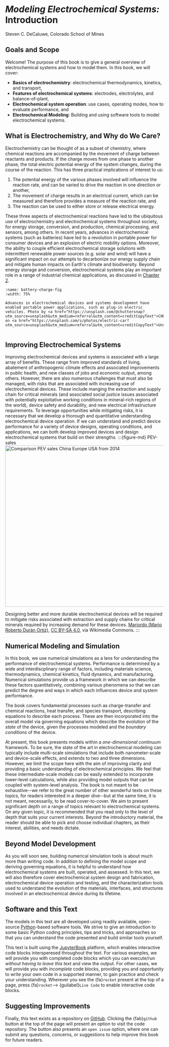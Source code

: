 # **_Modeling Electrochemical Systems:_ Introduction**

Steven C. DeCaluwe, Colorado School of Mines

## Goals and Scope

Welcome! The purpose of this book is to give a general overview of electrochemical systems and how to model them. In this book, we will cover:
- **Basics of electrochemistry**: electrochemical thermodynamics, kinetics, and transport,
- **Features of electrochemical systems**: electrodes, electrolytes, and balance-of-plant,
- **Electrochemical system operation**: use cases, operating modes,  how to evaluate performance, and
- **Electrochemical Modeling**: Building and using software tools to model electrochemical systems.

## What is Electrochemistry, and Why do We Care?

Electrochemistry can be thought of as a subset of chemistry, where chemical reactions are accompanied by the movement of charge between reactants and products. If the charge moves from one phase to another phase, the total electric potential energy of the system changes, during the course of the reaction. This has three practical implications of interest to us:
1. The potential energy of the various phases involved will influence the reaction rate, and can be varied to drive the reaction in one direction or another, 
2. The movement of charge results in an electrical current, which can be measured and therefore provides a measure of the reaction rate, and
2. The reaction can be used to either store or release electrical energy.

These three aspects of electrochemical reactions have led to the ubiquitous use of electrochemistry and electrochemical systems throughout society, for energy storage, conversion, and production, chemical processing, and sensors, among others. In recent years, advances in electrochemical systems (such as batteries) have led to a revolution in portable power for consumer devices and an explosion of electric mobility options. Moreover, the ability to couple efficient electrochemical storage solutions with intermittent renewable power sources (e.g. solar and wind) will have a significant impact on our attempts to decarbonize our energy supply chain and mitigate human impacts on Earth's climate and biodiversity. Beyond energy storage and conversion, electrochemical systems play an important role in a range of industrial chemical applications, as discussed in [Chapter 2](chapters/ch2-devices-and-systems/ch2-content.md). 

```{figure} ../../images/EV.png
:name: battery-charge-fig
:width: 75%

Advances in electrochemical devices and systems development have enabled portable power applications, such as plug-in electric vehicles. Photo by <a href="https://unsplash.com/@chuttersnap?utm_source=unsplash&utm_medium=referral&utm_content=creditCopyText">CHUTTERSNAP</a> on <a href="https://unsplash.com/s/photos/electric-car?utm_source=unsplash&utm_medium=referral&utm_content=creditCopyText">Unsplash</a>
  
```
## Improving Electrochemical Systems

Improving electrochemical devices and systems is associated with a large array of benefits. These range from improved standards of living, abatement of anthropogenic climate effects and associated improvements in public health, and new classes of jobs and economic output, among others.  However, there are also numerous challenges that must also be managed, with risks that are associated with increasing use of electrochemical devices.  These include manging the extraction and supply chain for critical minerals (and associated social justice issues associated with potentially exploitative working conditions in mineral-rich regions of the world), device safety and durability, and new electrical infrastructure requirements. To leverage opportunities while mitigating risks, it is necessary that we develop a thorough and quantitative understanding electrochemical device operation. If we can understand and predict device performance for a variety of device designs, operating conditions, and applications, we can both develop improved devices and design electrochemical systems that build on their strengths.
:::{figure-md} PEV-sales
<img width="512" alt="Comparison PEV sales China Europe USA from 2014" src="https://upload.wikimedia.org/wikipedia/commons/thumb/2/20/Comparison_PEV_sales_China_Europe_USA_from_2014.png/512px-Comparison_PEV_sales_China_Europe_USA_from_2014.png">


Designing better and more durable electrochemical devices will be required to mitigate risks associated with extraction and supply chains for critical minerals required by increasing demand for these devices. <a href="https://commons.wikimedia.org/wiki/File:Comparison_PEV_sales_China_Europe_USA_from_2014.png">Mariordo (Mario Roberto Durán Ortiz)</a>, <a href="https://creativecommons.org/licenses/by-sa/4.0">CC BY-SA 4.0</a>, via Wikimedia Commons.
:::
## Numerical Modeling and Simulation

In this book, we use numerical simulations as a lens for understanding the performance of electrochemical systems. Performance is determined by a wide and interdiscplinary range of factors, including materials science, thermodynamics, chemical kinetics, fluid dynamics, and manufacturing. Numerical simulations provide us a framework in which we can describe these factors quantitatively, combining various phenomena so that we can predict the degree and ways in which each influences device and system performance.  

The book covers fundamental processes such as charge-transfer and chemical reactions, heat transfer, and species transport, describing equations to describe each process. These are then incorporated into the overall model via governing equations which describe the evolution of the _state_ of the device, given the processes modeled and the _boundary conditions_ of the device.

At present, this book presents models within a _one-dimensional_ _continuum_ framework.  To be sure, the state of the art in electrochemical modeling can typically include multi-scale simulations that include both nanometer-scale and device-scale effects, and extends to two and three dimensions. However, we limit the scope here with the aim of improving clarity and providing a basic understanding of electrochemical principles. We feel that these intermediate-scale models can be easily extended to incorporate lower-level calculations, while also providing model outputs that can be coupled with system-level analysis. The book is not meant to be exhaustive--we refer to the great number of other wonderful texts on these topics, for readers interested in a deeper dive--but at the same time, it is not meant, necessarily, to be read cover-to-cover.  We aim to present significant depth on a range of topics relevant to electrochemical systems.  On any given topic, it is recommended that you read only to the level of depth that suits your current interests. Beyond the introductory material, the reader should be able to pick and choose individual chapters, as their interest, abilities, and needs dictate.

## Beyond Model Development

As you will soon see, building numerical simulation tools is about much more than writing code.  In addition to defining the model scope and deriving governing equations, it is helpful to understand how electrochemical systems are built, operated, and assessed.  In this text, we will also therefore cover electrochemical system design and fabrication, electrochemical device operation and testing, and the characterization tools used to understand the evolution of the materials, interfaces, and structures involved in an electrochemical device during its lifetime.

## Software and this Text 

The models in this text are all developed using readily available, open-source [Python](http://python.org)-based software tools.  We strive to give an introduction to some basic Python coding principles, tips and tricks, and approaches so that you can understand the code presented and build similar tools yourself.

This text is built using the [JupyterBook](http://jupyterbook.org) platform, which enables interactive code blocks intersperesed throughout the text.  For various examples, we will provide you with completed code blocks which you can execute/run _without having to leave this text_ and view the output.  For other cases, we will provide you with _incomplete_ code blocks, providing you and opportunity to write your own code in a supported manner, to gain practice and check your understanding. Wherever you see the {fa}`rocket` present at the top of a page, press {fa}`rocket`--> {guilabel}`Live Code` to enable interactive code blocks.


## Suggesting Improvements
Finally, this text exists as a repository on [GitHub](https://github.com).  Clicking the  {fab}`github` button at the top of the page will present an option to visit the code repository. The button also presents an `open issue` option, where one can submit any questions, concerns, or suggestions to help improve this book for future readers.